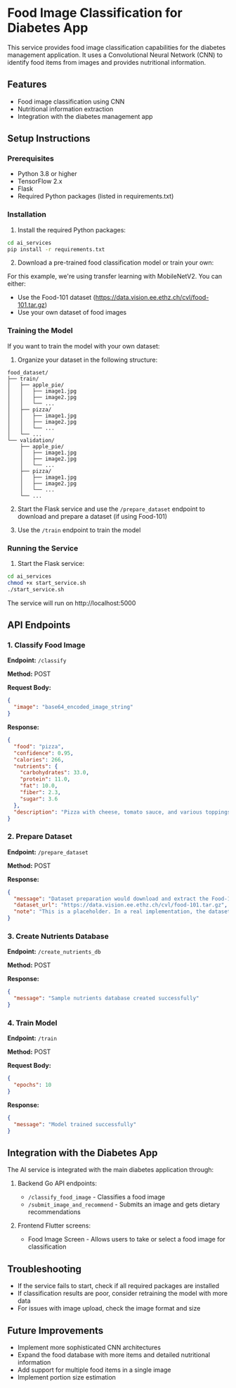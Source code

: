# Food Image Classification for Diabetes App

This service provides food image classification capabilities for the diabetes management application. It uses a Convolutional Neural Network (CNN) to identify food items from images and provides nutritional information.

## Features

- Food image classification using CNN
- Nutritional information extraction
- Integration with the diabetes management app

## Setup Instructions

### Prerequisites

- Python 3.8 or higher
- TensorFlow 2.x
- Flask
- Required Python packages (listed in requirements.txt)

### Installation

1. Install the required Python packages:

```bash
cd ai_services
pip install -r requirements.txt
```

2. Download a pre-trained food classification model or train your own:

For this example, we're using transfer learning with MobileNetV2. You can either:

- Use the Food-101 dataset (https://data.vision.ee.ethz.ch/cvl/food-101.tar.gz)
- Use your own dataset of food images

### Training the Model

If you want to train the model with your own dataset:

1. Organize your dataset in the following structure:
```
food_dataset/
├── train/
│   ├── apple_pie/
│   │   ├── image1.jpg
│   │   ├── image2.jpg
│   │   └── ...
│   ├── pizza/
│   │   ├── image1.jpg
│   │   ├── image2.jpg
│   │   └── ...
│   └── ...
└── validation/
    ├── apple_pie/
    │   ├── image1.jpg
    │   ├── image2.jpg
    │   └── ...
    ├── pizza/
    │   ├── image1.jpg
    │   ├── image2.jpg
    │   └── ...
    └── ...
```

2. Start the Flask service and use the `/prepare_dataset` endpoint to download and prepare a dataset (if using Food-101)

3. Use the `/train` endpoint to train the model

### Running the Service

1. Start the Flask service:

```bash
cd ai_services
chmod +x start_service.sh
./start_service.sh
```

The service will run on http://localhost:5000

## API Endpoints

### 1. Classify Food Image

**Endpoint:** `/classify`

**Method:** POST

**Request Body:**
```json
{
  "image": "base64_encoded_image_string"
}
```

**Response:**
```json
{
  "food": "pizza",
  "confidence": 0.95,
  "calories": 266,
  "nutrients": {
    "carbohydrates": 33.0,
    "protein": 11.0,
    "fat": 10.0,
    "fiber": 2.3,
    "sugar": 3.6
  },
  "description": "Pizza with cheese, tomato sauce, and various toppings"
}
```

### 2. Prepare Dataset

**Endpoint:** `/prepare_dataset`

**Method:** POST

**Response:**
```json
{
  "message": "Dataset preparation would download and extract the Food-101 dataset",
  "dataset_url": "https://data.vision.ee.ethz.ch/cvl/food-101.tar.gz",
  "note": "This is a placeholder. In a real implementation, the dataset would be downloaded and extracted."
}
```

### 3. Create Nutrients Database

**Endpoint:** `/create_nutrients_db`

**Method:** POST

**Response:**
```json
{
  "message": "Sample nutrients database created successfully"
}
```

### 4. Train Model

**Endpoint:** `/train`

**Method:** POST

**Request Body:**
```json
{
  "epochs": 10
}
```

**Response:**
```json
{
  "message": "Model trained successfully"
}
```

## Integration with the Diabetes App

The AI service is integrated with the main diabetes application through:

1. Backend Go API endpoints:
   - `/classify_food_image` - Classifies a food image
   - `/submit_image_and_recommend` - Submits an image and gets dietary recommendations

2. Frontend Flutter screens:
   - Food Image Screen - Allows users to take or select a food image for classification

## Troubleshooting

- If the service fails to start, check if all required packages are installed
- If classification results are poor, consider retraining the model with more data
- For issues with image upload, check the image format and size

## Future Improvements

- Implement more sophisticated CNN architectures
- Expand the food database with more items and detailed nutritional information
- Add support for multiple food items in a single image
- Implement portion size estimation